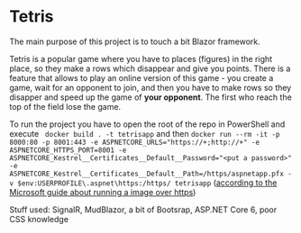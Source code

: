 # Tetris
The main purpose of this project is to touch a bit Blazor framework.

Tetris is a popular game where you have to places (figures) in the right place, so they make a rows which disappear and give you points.
There is a feature that allows to play an online version of this game - you create a game, wait for an opponent to join, and then you have to make rows so they disapper and speed up the game of **your opponent**. The first who reach the top of the field lose the game.

To run the project you have to open the root of the repo in PowerShell and execute ` docker build . -t tetrisapp` and then
```docker run --rm -it -p 8000:80 -p 8001:443 -e ASPNETCORE_URLS="https://+;http://+" -e ASPNETCORE_HTTPS_PORT=8001 -e ASPNETCORE_Kestrel__Certificates__Default__Password="<put a password>" -e ASPNETCORE_Kestrel__Certificates__Default__Path=/https/aspnetapp.pfx -v $env:USERPROFILE\.aspnet\https:/https/ tetrisapp``` 
([according to the Microsoft guide about running a image over https](https://learn.microsoft.com/en-us/aspnet/core/security/docker-https?view=aspnetcore-7.0#windows-using-linux-containers))

Stuff used: SignalR, MudBlazor, a bit of Bootsrap, ASP.NET Core 6, poor CSS knowledge
